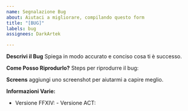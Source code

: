 ```yaml
---
name: Segnalazione Bug
about: Aiutaci a migliorare, compilando questo form
title: "[BUG]"
labels: bug
assignees: DarkArtek

---
```


**Descrivi il Bug**
Spiega in modo accurato e conciso cosa ti è successo.

**Come Posso Riprodurlo?**
Steps per riprodurre il bug:

**Screens**
aggiungi uno screenshot per aiutarmi a capire meglio.

**Informazioni Varie:**
 - Versione FFXIV:   - Versione ACT:

